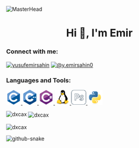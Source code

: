 ![MasterHead](https://media.licdn.com/dms/image/v2/D4D16AQESVaVIEAUcUQ/profile-displaybackgroundimage-shrink_350_1400/profile-displaybackgroundimage-shrink_350_1400/0/1720695218924?e=1741219200&v=beta&t=fQi4AYTSO4ZKV0IH2iaMwTv3yYNFbhslOGWiyifN95w)


<h1 align="center">Hi 👋, I'm Emir</h1>
<h3 align="left">Connect with me:</h3>
<p align="left">
<a href="https://linkedin.com/in/yusufemirsahin" target="blank"><img align="center" src="https://raw.githubusercontent.com/rahuldkjain/github-profile-readme-generator/master/src/images/icons/Social/linked-in-alt.svg" alt="yusufemirsahin" height="30" width="40" /></a>
<a href="https://medium.com/@y.emirsahin0" target="blank"><img align="center" src="https://raw.githubusercontent.com/rahuldkjain/github-profile-readme-generator/master/src/images/icons/Social/medium.svg" alt="@y.emirsahin0" height="30" width="40" /></a>
</p>

<h3 align="left">Languages and Tools:</h3>
<p align="left"> <a href="https://www.cprogramming.com/" target="_blank" rel="noreferrer"> <img src="https://raw.githubusercontent.com/devicons/devicon/master/icons/c/c-original.svg" alt="c" width="40" height="40"/> </a> <a href="https://www.w3schools.com/cpp/" target="_blank" rel="noreferrer"> <img src="https://raw.githubusercontent.com/devicons/devicon/master/icons/cplusplus/cplusplus-original.svg" alt="cplusplus" width="40" height="40"/> </a> <a href="https://www.w3schools.com/cs/" target="_blank" rel="noreferrer"> <img src="https://raw.githubusercontent.com/devicons/devicon/master/icons/csharp/csharp-original.svg" alt="csharp" width="40" height="40"/> </a> <a href="https://www.linux.org/" target="_blank" rel="noreferrer"> <img src="https://raw.githubusercontent.com/devicons/devicon/master/icons/linux/linux-original.svg" alt="linux" width="40" height="40"/> </a> <a href="https://www.photoshop.com/en" target="_blank" rel="noreferrer"> <img src="https://raw.githubusercontent.com/devicons/devicon/master/icons/photoshop/photoshop-line.svg" alt="photoshop" width="40" height="40"/> </a> <a href="https://www.python.org" target="_blank" rel="noreferrer"> <img src="https://raw.githubusercontent.com/devicons/devicon/master/icons/python/python-original.svg" alt="python" width="40" height="40"/> </a> </p>

<p><img align="left" src="https://github-readme-stats.vercel.app/api/top-langs?username=dxcax&show_icons=true&locale=en&layout=compact" alt="dxcax" /></p>

<p>&nbsp;<img align="center" src="https://github-readme-stats.vercel.app/api?username=dxcax&show_icons=true&locale=en" alt="dxcax" /></p>

<p><img align="center" src="https://github-readme-streak-stats.herokuapp.com/?user=dxcax&" alt="dxcax" /></p>


<picture>
  <source media="(prefers-color-scheme: dark)" srcset="https://raw.githubusercontent.com/dxcax/dxcax/output/github-snake-dark.svg" />
  <source media="(prefers-color-scheme: light)" srcset="https://raw.githubusercontent.com/dxcax/dxcax/output/github-snake.svg" />
  <img alt="github-snake" src="https://raw.githubusercontent.com/dxcax/dxcax/output/github-snake.svg" />
</picture>
